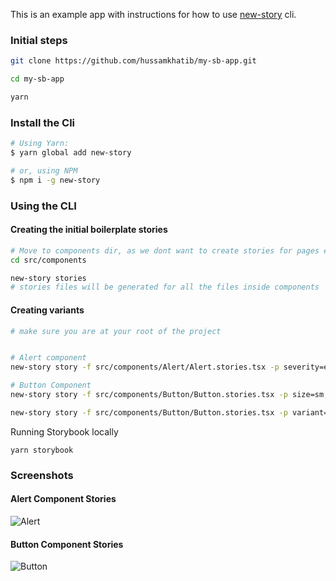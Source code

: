 This is an example app with instructions for how to use [new-story](https://github.com/hussamkhatib/new-story) cli.

### Initial steps

```bash
git clone https://github.com/hussamkhatib/my-sb-app.git

cd my-sb-app

yarn
```

### Install the Cli

```bash
# Using Yarn:
$ yarn global add new-story

# or, using NPM
$ npm i -g new-story
```

### Using the CLI

#### Creating the initial boilerplate stories

```bash
# Move to components dir, as we dont want to create stories for pages etc.
cd src/components

new-story stories
# stories files will be generated for all the files inside components
```

#### Creating variants

```bash
# make sure you are at your root of the project


# Alert component
new-story story -f src/components/Alert/Alert.stories.tsx -p severity=error,warning,info,success

# Button Component
new-story story -f src/components/Button/Button.stories.tsx -p size=sm,md,lg

new-story story -f src/components/Button/Button.stories.tsx -p variant=primary,secondary

```
Running Storybook locally
```
yarn storybook
```

### Screenshots

#### Alert Component Stories

![Alert](https://user-images.githubusercontent.com/52914487/198865915-b4891bb4-1350-4c28-823e-dfafa7114065.png)

#### Button Component Stories

![Button](https://user-images.githubusercontent.com/52914487/198865917-211dd224-7b46-4a64-8009-1d130e6e9438.png)

